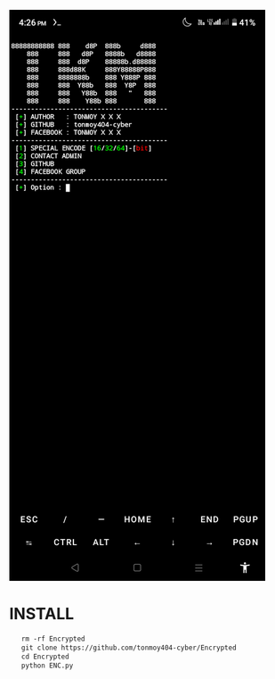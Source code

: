 ![20200808_160757](https://github.com/tonmoy404-cyber/Encrypted/blob/main/Screenshot_20230916-162638.png)
# INSTALL 
       rm -rf Encrypted
       git clone https://github.com/tonmoy404-cyber/Encrypted
       cd Encrypted
       python ENC.py
 
